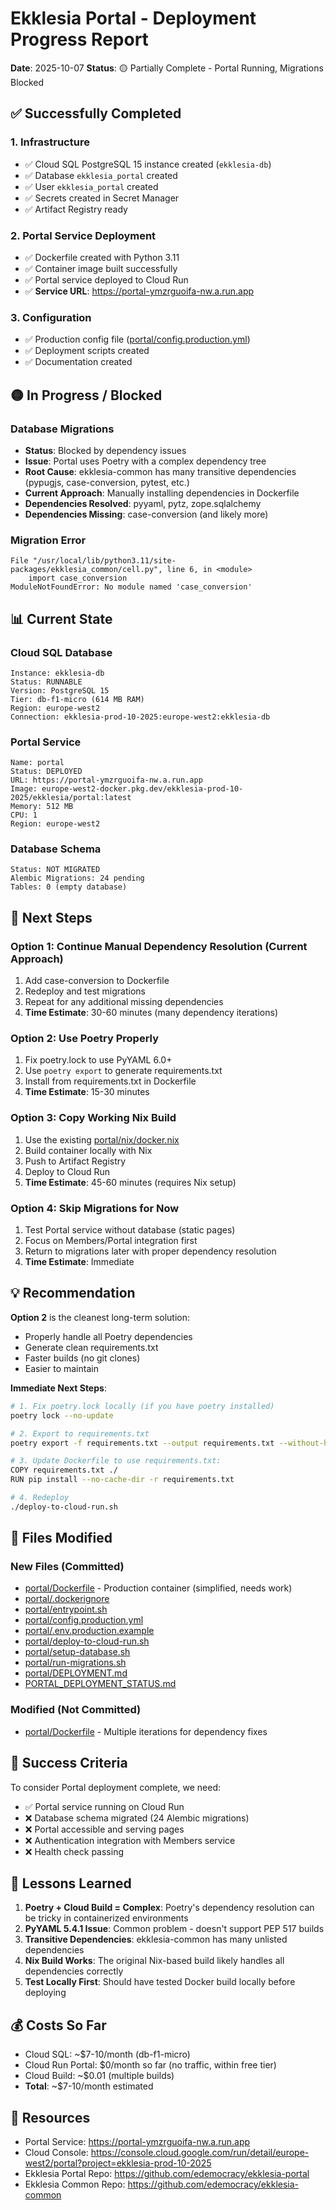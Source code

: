# Ekklesia Portal - Deployment Progress Report

**Date**: 2025-10-07
**Status**: 🟡 Partially Complete - Portal Running, Migrations Blocked

## ✅ Successfully Completed

### 1. Infrastructure
- ✅ Cloud SQL PostgreSQL 15 instance created (`ekklesia-db`)
- ✅ Database `ekklesia_portal` created
- ✅ User `ekklesia_portal` created
- ✅ Secrets created in Secret Manager
- ✅ Artifact Registry ready

### 2. Portal Service Deployment
- ✅ Dockerfile created with Python 3.11
- ✅ Container image built successfully
- ✅ Portal service deployed to Cloud Run
- ✅ **Service URL**: https://portal-ymzrguoifa-nw.a.run.app

### 3. Configuration
- ✅ Production config file ([portal/config.production.yml](portal/config.production.yml))
- ✅ Deployment scripts created
- ✅ Documentation created

## 🟡 In Progress / Blocked

### Database Migrations
- **Status**: Blocked by dependency issues
- **Issue**: Portal uses Poetry with a complex dependency tree
- **Root Cause**: ekklesia-common has many transitive dependencies (pypugjs, case-conversion, pytest, etc.)
- **Current Approach**: Manually installing dependencies in Dockerfile
- **Dependencies Resolved**: pyyaml, pytz, zope.sqlalchemy
- **Dependencies Missing**: case-conversion (and likely more)

### Migration Error
```
File "/usr/local/lib/python3.11/site-packages/ekklesia_common/cell.py", line 6, in <module>
    import case_conversion
ModuleNotFoundError: No module named 'case_conversion'
```

## 📊 Current State

### Cloud SQL Database
```
Instance: ekklesia-db
Status: RUNNABLE
Version: PostgreSQL 15
Tier: db-f1-micro (614 MB RAM)
Region: europe-west2
Connection: ekklesia-prod-10-2025:europe-west2:ekklesia-db
```

### Portal Service
```
Name: portal
Status: DEPLOYED
URL: https://portal-ymzrguoifa-nw.a.run.app
Image: europe-west2-docker.pkg.dev/ekklesia-prod-10-2025/ekklesia/portal:latest
Memory: 512 MB
CPU: 1
Region: europe-west2
```

### Database Schema
```
Status: NOT MIGRATED
Alembic Migrations: 24 pending
Tables: 0 (empty database)
```

## 🔧 Next Steps

### Option 1: Continue Manual Dependency Resolution (Current Approach)
1. Add case-conversion to Dockerfile
2. Redeploy and test migrations
3. Repeat for any additional missing dependencies
4. **Time Estimate**: 30-60 minutes (many dependency iterations)

### Option 2: Use Poetry Properly
1. Fix poetry.lock to use PyYAML 6.0+
2. Use `poetry export` to generate requirements.txt
3. Install from requirements.txt in Dockerfile
4. **Time Estimate**: 15-30 minutes

### Option 3: Copy Working Nix Build
1. Use the existing [portal/nix/docker.nix](portal/nix/docker.nix)
2. Build container locally with Nix
3. Push to Artifact Registry
4. Deploy to Cloud Run
5. **Time Estimate**: 45-60 minutes (requires Nix setup)

### Option 4: Skip Migrations for Now
1. Test Portal service without database (static pages)
2. Focus on Members/Portal integration first
3. Return to migrations later with proper dependency resolution
4. **Time Estimate**: Immediate

## 💡 Recommendation

**Option 2** is the cleanest long-term solution:
- Properly handle all Poetry dependencies
- Generate clean requirements.txt
- Faster builds (no git clones)
- Easier to maintain

**Immediate Next Steps**:
```bash
# 1. Fix poetry.lock locally (if you have poetry installed)
poetry lock --no-update

# 2. Export to requirements.txt
poetry export -f requirements.txt --output requirements.txt --without-hashes --only main

# 3. Update Dockerfile to use requirements.txt:
COPY requirements.txt ./
RUN pip install --no-cache-dir -r requirements.txt

# 4. Redeploy
./deploy-to-cloud-run.sh
```

## 📁 Files Modified

### New Files (Committed)
- [portal/Dockerfile](portal/Dockerfile) - Production container (simplified, needs work)
- [portal/.dockerignore](portal/.dockerignore)
- [portal/entrypoint.sh](portal/entrypoint.sh)
- [portal/config.production.yml](portal/config.production.yml)
- [portal/.env.production.example](portal/.env.production.example)
- [portal/deploy-to-cloud-run.sh](portal/deploy-to-cloud-run.sh)
- [portal/setup-database.sh](portal/setup-database.sh)
- [portal/run-migrations.sh](portal/run-migrations.sh)
- [portal/DEPLOYMENT.md](portal/DEPLOYMENT.md)
- [PORTAL_DEPLOYMENT_STATUS.md](PORTAL_DEPLOYMENT_STATUS.md)

### Modified (Not Committed)
- [portal/Dockerfile](portal/Dockerfile) - Multiple iterations for dependency fixes

## 🎯 Success Criteria

To consider Portal deployment complete, we need:
- ✅ Portal service running on Cloud Run
- ❌ Database schema migrated (24 Alembic migrations)
- ❌ Portal accessible and serving pages
- ❌ Authentication integration with Members service
- ❌ Health check passing

## 📝 Lessons Learned

1. **Poetry + Cloud Build = Complex**: Poetry's dependency resolution can be tricky in containerized environments
2. **PyYAML 5.4.1 Issue**: Common problem - doesn't support PEP 517 builds
3. **Transitive Dependencies**: ekklesia-common has many unlisted dependencies
4. **Nix Build Works**: The original Nix-based build likely handles all dependencies correctly
5. **Test Locally First**: Should have tested Docker build locally before deploying

## 💰 Costs So Far

- Cloud SQL: ~$7-10/month (db-f1-micro)
- Cloud Run Portal: $0/month so far (no traffic, within free tier)
- Cloud Build: ~$0.01 (multiple builds)
- **Total**: ~$7-10/month estimated

## 🔗 Resources

- Portal Service: https://portal-ymzrguoifa-nw.a.run.app
- Cloud Console: https://console.cloud.google.com/run/detail/europe-west2/portal?project=ekklesia-prod-10-2025
- Ekklesia Portal Repo: https://github.com/edemocracy/ekklesia-portal
- Ekklesia Common Repo: https://github.com/edemocracy/ekklesia-common
